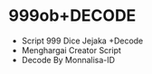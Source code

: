 # 999ob+DECODE
<ul>
<li>Script 999 Dice Jejaka +Decode<li>Menghargai Creator Script<li>Decode By Monnalisa-ID<ul>
